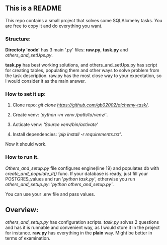 ## This is a README

This repo contains a small project that solves some SQLAlcmehy tasks. You are free to copy it and do everything you want.

### Structure:
**Directoty 'code'** has 3 main '.py' files: **raw.py**, **task.py** and *others_and_setUps.py*.

**task.py** has best working solutions, and others_and_setUps.py has script for creating tables, populating them and other ways to solve problem from the task description. raw.py has the most close way to your expectation, so I would consider it as the main answer.

### How to set it up:

  1. Clone repo: *git clone https://github.com/gb02002/alchemy-task/*.

  2. Create venv: *'python -m venv /path/to/venv/'*.

  3. Acticate venv: *'Source venv/bin/activate'*

  4. Install dependencies: *'pip install -r requirements.txt'*.

Now it should work.

### How to run it.

  *Others_and_setup.py* file configures engine(line 19) and populates db with *create_and_populate_it()* func. If your database is ready, just fill your POSTGRES_values and run '*python task.py*', otherwise you run *others_and_setup.py*: *'python others_and_setup.py'*.

You can use your .env file and pass values.

## Overview:

*others_and_setup.py* has configuration scripts. 
*task.py* solves 2 questions and has it is runnable and convenient way, as I would store it in the project for instance. 
**raw.py** has everything in the **plain** way. Might be better in terms of examination.
